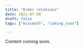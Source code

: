 ```yaml
---
title: "Order relations"
date: 2021-07-08
draft: false
tags: ["miscmath", "coming_soon"]

---
```


Content coming soon.